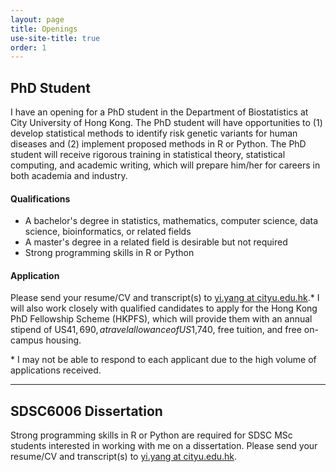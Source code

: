 ```yaml
---
layout: page
title: Openings
use-site-title: true
order: 1
---
```


## PhD Student

I have an opening for a PhD student in the Department of Biostatistics at City University of Hong Kong. The PhD student will have opportunities to (1) develop statistical methods to identify risk genetic variants for human diseases and (2) implement proposed methods in R or Python. The PhD student will receive rigorous training in statistical theory, statistical computing, and academic writing, which will prepare him/her for careers in both academia and industry.

#### Qualifications
- A bachelor's degree in statistics, mathematics, computer science, data science, bioinformatics, or related fields
- A master's degree in a related field is desirable but not required
- Strong programming skills in R or Python

#### Application

Please send your resume/CV and transcript(s) to [yi.yang at cityu.edu.hk](mailto:yi.yang@cityu.edu.hk).* I will also work closely with qualified candidates to apply for the Hong Kong PhD Fellowship Scheme (HKPFS), which will provide them with an annual stipend of US$41,690, a travel allowance of US$1,740, free tuition, and free on-campus housing. 

\* I may not be able to respond to each applicant due to the high volume of applications received.

---

## SDSC6006 Dissertation

Strong programming skills in R or Python are required for SDSC MSc students interested in working with me on a dissertation. Please send your resume/CV and transcript(s) to [yi.yang at cityu.edu.hk](mailto:yi.yang@cityu.edu.hk).
